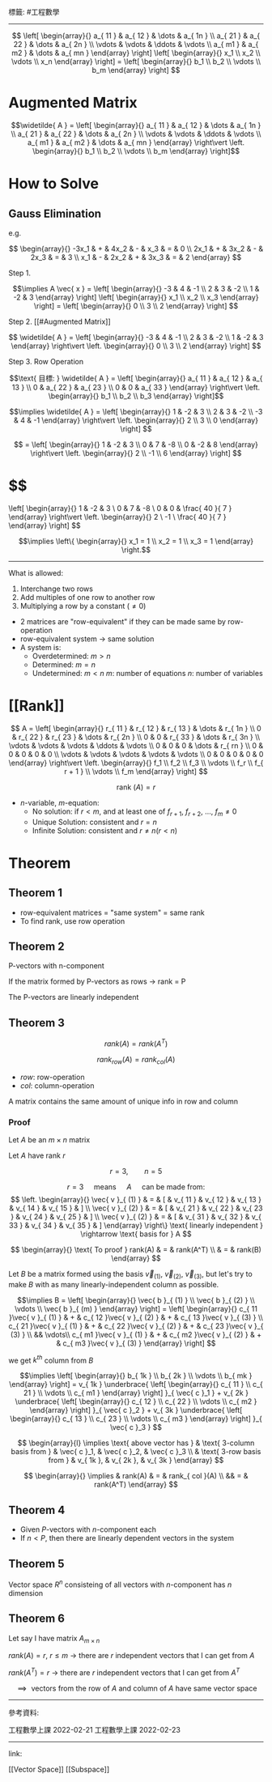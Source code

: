 標籤: #工程數學 

---

$$
\left[
\begin{array}{}
a_{ 11 } & a_{ 12 } & \dots & a_{ 1n } \\
a_{ 21 } & a_{ 22 } & \dots & a_{ 2n } \\
\vdots & \vdots & \ddots & \vdots \\
a_{ m1 } & a_{ m2 } & \dots & a_{ mn }
\end{array}
\right]
\left[
\begin{array}{}
x_1 \\
x_2 \\
\vdots \\
x_n
\end{array}
\right] = 
\left[
\begin{array}{}
b_1 \\
b_2 \\
\vdots \\
b_m
\end{array}
\right]
$$

# Augmented Matrix

$$\widetilde{ A } = 
\left[
\begin{array}{}
a_{ 11 } & a_{ 12 } & \dots & a_{ 1n } \\
a_{ 21 } & a_{ 22 } & \dots & a_{ 2n } \\
\vdots & \vdots & \ddots & \vdots \\
a_{ m1 } & a_{ m2 } & \dots & a_{ mn }
\end{array}
\right\vert
\left.
\begin{array}{}
b_1 \\
b_2 \\
\vdots \\
b_m
\end{array}
\right]$$

# How to Solve

## Gauss Elimination

e.g.

$$
\begin{array}{}
-3x_1 & + & 4x_2 & - & x_3  & = & 0 \\
2x_1  & + & 3x_2 & - & 2x_3 & = & 3 \\
x_1   & - & 2x_2 & + & 3x_3 & = & 2
\end{array}
$$

Step 1.

$$\implies A \vec{ x } = 
\left[
\begin{array}{}
-3 & 4 & -1 \\
2 & 3 & -2 \\
1 & -2 & 3
\end{array}
\right]
\left[
\begin{array}{}
x_1 \\
x_2 \\
x_3
\end{array}
\right] = 
\left[
\begin{array}{}
0 \\
3 \\
2
\end{array}
\right]
$$

Step 2. [[#Augmented Matrix]]

$$
\widetilde{ A } = 
\left[
\begin{array}{}
-3 & 4 & -1 \\
2 & 3 & -2 \\
1 & -2 & 3
\end{array}
\right\vert
\left.
\begin{array}{}
0 \\
3 \\
2
\end{array}
\right]
$$

Step 3. Row Operation

$$\text{ 目標: } \widetilde{ A } = 
\left[
\begin{array}{}
a_{ 11 } & a_{ 12 } & a_{ 13 } \\
0 & a_{ 22 } & a_{ 23 } \\
0 & 0 & a_{ 33 }
\end{array}
\right\vert
\left.
\begin{array}{}
b_1 \\
b_2 \\
b_3
\end{array}
\right]$$

$$\implies \widetilde{ A } = 
\left[
\begin{array}{}
1 & -2 & 3 \\
2 & 3 & -2 \\
-3 & 4 & -1
\end{array}
\right\vert
\left.
\begin{array}{}
2 \\
3 \\
0
\end{array}
\right]
$$

$$ = 
\left[
\begin{array}{}
1 & -2 & 3 \\
0 & 7 & -8 \\
0 & -2 & 8
\end{array}
\right\vert
\left.
\begin{array}{}
2 \\
-1 \\
6
\end{array}
\right]
$$

$$
=
\left[
\begin{array}{}
1 & -2 & 3 \\
0 & 7 & -8 \\
0 & 0 & \frac{ 40 }{ 7 }
\end{array}
\right\vert
\left.
\begin{array}{}
2 \\
-1 \\
\frac{ 40 }{ 7 }
\end{array}
\right]
$$

$$\implies 
\left\{
\begin{array}{}
x_1 = 1 \\
x_2 = 1 \\
x_3 = 1
\end{array}
\right.$$

---

What is allowed:

1. Interchange two rows
2. Add multiples of one row to another row
3. Multiplying a row by a constant ($\neq 0$)

- 2 matrices are "row-equivalent" if they can be made same by row-operation
- row-equivalent system $\rightarrow$ same solution
- A system is:
	- Overdetermined: $m > n$
	- Determined: $m = n$
	- Undetermined: $m < n$
	$m$: number of equations
	$n$: number of variables

# [[Rank]]

$$
A = 
\left[
\begin{array}{}
r_{ 11 } & r_{ 12 } & r_{ 13 } & \dots & r_{ 1n } \\
0 & r_{ 22 } & r_{ 23 } & \dots & r_{ 2n } \\
0 & 0 & r_{ 33 } & \dots & r_{ 3n } \\
\vdots & \vdots & \vdots & \ddots & \vdots \\
0 & 0 & 0 & \dots & r_{ rn } \\
0 & 0 & 0 & 0 & 0 \\
\vdots & \vdots & \vdots & \vdots & \vdots \\
0 & 0 & 0 & 0 & 0
\end{array}
\right\vert
\left.
\begin{array}{}
f_1 \\
f_2 \\
f_3 \\
\vdots \\
f_r \\
f_{ r + 1 } \\
\vdots \\
f_m
\end{array}
\right]
$$

$$\text{ rank }(A) = r$$

- $n$-variable, $m$-equation:
	- No solution: if $r < m$, and at least one of $f_{ r + 1 },\ f_{ r + 2 },\ \dots ,\ f_m \neq 0$
	- Unique Solution: consistent and $r = n$
	- Infinite Solution: consistent and $r \neq n (r < n)$

# Theorem

## Theorem 1

- row-equivalent matrices $=$ "same system" $=$ same rank
- To find rank, use row operation

## Theorem 2

P-vectors with n-component

If the matrix formed by P-vectors as rows $\rightarrow$ rank $=$ P

The P-vectors are linearly independent

## Theorem 3

$$rank(A) = rank(A^T)$$

$$rank_{ row }(A) = rank_{ col }(A)$$

- $row$: row-operation
- $col$: column-operation

A matrix contains the same amount of unique info in row and column

### Proof

Let $A$ be an $m \times n$ matrix

Let $A$ have rank $r$

$$r = 3, \qquad n = 5$$

$$r = 3 \quad \text{ means } \quad A \quad \text{ can be made from: }$$
$$
\left.
\begin{array}{}
\vec{ v }_{ (1) } & = & [ & v_{ 11 } & v_{ 12 } & v_{ 13 } & v_{ 14 } & v_{ 15 } & ] \\
\vec{ v }_{ (2) } & = & [ & v_{ 21 } & v_{ 22 } & v_{ 23 } & v_{ 24 } & v_{ 25 } & ] \\
\vec{ v }_{ (2) } & = & [ & v_{ 31 } & v_{ 32 } & v_{ 33 } & v_{ 34 } & v_{ 35 } & ]
\end{array}
\right\}
\text{ linearly independent } \rightarrow \text{ 
basis for } A
$$

$$
\begin{array}{}
\text{ To proof } rank(A) & = & rank(A^T) \\
& = & rank(B)
\end{array}
$$

Let $B$ be a matrix formed using the basis $\vec{ v }_{ (1) },\ \vec{ v }_{ (2) }, \ \vec{ v }_{ (3) }$, but let's try to make $B$ with as many linearly-independent column as possible.

$$\implies B = 
\left[
\begin{array}{}
\vec{ b }_{ (1) } \\
\vec{ b }_{ (2) } \\
\vdots \\
\vec{ b }_{ (m) }
\end{array}
\right] = 
\left[
\begin{array}{}
c_{ 11 }\vec{ v }_{ (1) } & + & c_{ 12 }\vec{ v }_{ (2) } & + & c_{ 13 }\vec{ v }_{ (3) } \\
c_{ 21 }\vec{ v }_{ (1) } & + & c_{ 22 }\vec{ v }_{ (2) } & + & c_{ 23 }\vec{ v }_{ (3) } \\
&& \vdots\\
c_{ m1 }\vec{ v }_{ (1) } & + & c_{ m2 }\vec{ v }_{ (2) } & + & c_{ m3 }\vec{ v }_{ (3) } 
\end{array}
\right]
$$

we get $k^{ th }$ column from $B$

$$\implies 
\left[
\begin{array}{}
b_{ 1k } \\
b_{ 2k } \\
\vdots \\
b_{ mk }
\end{array}
\right] = 
v_{ 1k }
\underbrace{
\left[
\begin{array}{}
c_{ 11 } \\
c_{ 21 } \\
\vdots \\
c_{ m1 }
\end{array}
\right] }_{ \vec{ c }_1 }
+
v_{ 2k }
\underbrace{
\left[
\begin{array}{}
c_{ 12 } \\
c_{ 22 } \\
\vdots \\
c_{ m2 }
\end{array}
\right] }_{ \vec{ c }_2 }
+
v_{ 3k }
\underbrace{
\left[
\begin{array}{}
c_{ 13 } \\
c_{ 23 } \\
\vdots \\
c_{ m3 }
\end{array}
\right] }_{ \vec{ c }_3 }
$$

$$
\begin{array}{l}
\implies \text{ above vector has } & \text{ 3-column basis from } & \vec{ c }_1, & \vec{ c }_2, & \vec{ c }_3 \\
& \text{ 3-row basis from } & v_{ 1k }, & v_{ 2k }, & v_{ 3k }
\end{array}
$$

$$
\begin{array}{}
\implies & rank(A) & = & rank_{ col }(A) \\
&& = & rank(A^T)
\end{array}
$$

## Theorem 4

- Given $P$-vectors with $n$-component each
- If $n < P$, then there are linearly dependent vectors in the system

## Theorem 5

Vector space $R^n$ consisteing of all vectors with $n$-component has $n$ dimension

## Theorem 6

Let say I have matrix $A_{ m\times n }$ 

$rank(A) = r$, $r \leq m$
$\rightarrow$ there are $r$ independent vectors that I can get from $A$

$rank(A^T) = r$
$\rightarrow$ there are $r$ independent vectors that I can get from $A^T$

$$\implies \text{ vectors from the row of } A \text{ and column of } A \text{ have same vector space }$$

---

參考資料:

工程數學上課 2022-02-21
工程數學上課 2022-02-23

---

link:

[[Vector Space]]
[[Subspace]]